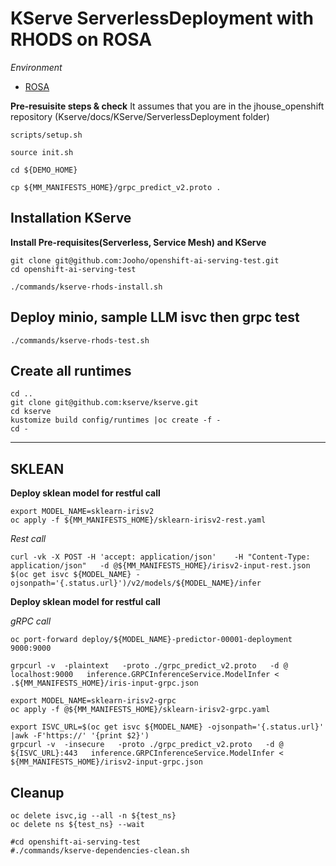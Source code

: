 # KServe ServerlessDeployment with RHODS on ROSA

*Environment*
 - [ROSA](https://aws.amazon.com/rosa/)


**Pre-resuisite steps & check**
It assumes that you are in the jhouse_openshift repository (Kserve/docs/KServe/ServerlessDeployment folder)
~~~
scripts/setup.sh

source init.sh

cd ${DEMO_HOME}

cp ${MM_MANIFESTS_HOME}/grpc_predict_v2.proto .
~~~


## Installation KServe

**Install Pre-requisites(Serverless, Service Mesh) and KServe**
~~~
git clone git@github.com:Jooho/openshift-ai-serving-test.git
cd openshift-ai-serving-test

./commands/kserve-rhods-install.sh
~~~


## Deploy minio, sample LLM isvc then grpc test
~~~
./commands/kserve-rhods-test.sh
~~~

## Create all runtimes
~~~
cd ..
git clone git@github.com:kserve/kserve.git
cd kserve
kustomize build config/runtimes |oc create -f -
cd -
~~~

----

## SKLEAN

**Deploy sklean model for restful call**
~~~
export MODEL_NAME=sklearn-irisv2
oc apply -f ${MM_MANIFESTS_HOME}/sklearn-irisv2-rest.yaml
~~~

*Rest call*
~~~
curl -vk -X POST -H 'accept: application/json'    -H "Content-Type: application/json"   -d @${MM_MANIFESTS_HOME}/irisv2-input-rest.json   $(oc get isvc ${MODEL_NAME} -ojsonpath='{.status.url}')/v2/models/${MODEL_NAME}/infer
~~~

**Deploy sklean model for restful call**

*gRPC call*
~~~
oc port-forward deploy/${MODEL_NAME}-predictor-00001-deployment 9000:9000

grpcurl -v  -plaintext   -proto ./grpc_predict_v2.proto   -d @  localhost:9000   inference.GRPCInferenceService.ModelInfer < .${MM_MANIFESTS_HOME}/iris-input-grpc.json 
~~~

~~~
export MODEL_NAME=sklearn-irisv2-grpc
oc apply -f @${MM_MANIFESTS_HOME}/sklearn-irisv2-grpc.yaml
~~~

~~~
export ISVC_URL=$(oc get isvc ${MODEL_NAME} -ojsonpath='{.status.url}' |awk -F'https://' '{print $2}')
grpcurl -v  -insecure   -proto ./grpc_predict_v2.proto   -d @  ${ISVC_URL}:443   inference.GRPCInferenceService.ModelInfer < ${MM_MANIFESTS_HOME}/irisv2-input-grpc.json   
~~~


## Cleanup
~~~
oc delete isvc,ig --all -n ${test_ns} 
oc delete ns ${test_ns} --wait

#cd openshift-ai-serving-test
#./commands/kserve-dependencies-clean.sh
~~~
